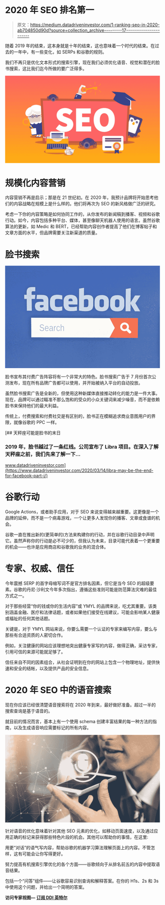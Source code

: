 # 2020 年 SEO 排名第一

> 原文：<https://medium.datadriveninvestor.com/1-ranking-seo-in-2020-ab704850d90d?source=collection_archive---------17----------------------->

随着 2019 年的结束，这本身就是十年的结束，这也意味着一个时代的结束。在过去的一年中，有一些变化，如 SERPs 和谷歌的规则。

我们不再只是优化文本形式的搜索引擎，现在我们必须优化语音、视觉和潜在的脸书搜索，这比我们迄今所做的要广泛得多。

![](img/b35e54d88cdfdaee717807be3a20da54.png)

# **规模化内容营销**

内容营销不再是启示；那是在 21 世纪初。在 2020 年，我预计品牌将开始思考他们的内容战略在规模上是什么样的。他们将再次为 SEO 的新风格做广泛的研究。

考虑一下你的内容策略是如何协同工作的，从你发布的新闻稿到播客、视频和谷歌行动。如今，内容包括多种平台、媒体，甚至像聊天机器人使用的语言。虽然谷歌算法的更新，如 Medic 和 BERT，已经帮助内容创作者提高了他们在博客帖子和文章方面的水平，但品牌需要关注新渠道的质量。

# **脸书搜索**

![](img/60166da83f72d06a82001db639e10c9f.png)

脸书宣布其付费广告阵容将有一个非常大的特色。脸书搜索广告于 7 月份首次公测发布，现在所有品牌广告都可以使用，并开始被纳入平台的自动投放。

虽然脸书搜索广告是全新的，但使用这种新媒体直接推动转化的能力是一件大事。现在，品牌可以通过瞄准不那么饱和的受众的小众关键词来减少噪音，而不是依赖脸书来保持他们的最大利益。

传统上，付费搜索和付费社交是有区别的，脸书正在模糊追求商业意图用户的界限，就像谷歌的 PPC 一样。

[](https://www.datadriveninvestor.com/2020/03/14/libra-may-be-the-end-for-facebook-part-i/) [## 天秤座可能是脸书的末日

### 2019 年，脸书越过了一条红线。公司宣布了 Libra 项目。在深入了解天秤座之前，我们先来了解一下…

www.datadriveninvestor.com](https://www.datadriveninvestor.com/2020/03/14/libra-may-be-the-end-for-facebook-part-i/) 

# **谷歌行动**

Google Actions，或者助手应用，对于 SEO 来说变得越来越重要。这更像是一个品牌的延伸，而不是一个病毒游戏，一个让更多人发现你的播客、文章或食谱的机会。

谷歌一直在推出新的(更简单的)方法来构建你的行动，并在谷歌行动目录中声明它。虽然声称你的行动是必不可少的，但我认为未来，目录可能代表着一个更重要的机会——也许是应用商店和谷歌我的业务的混合体。

# **专家、权威、信任**

今年震撼 SERP 的首字母缩写词不是官方排名因素，但它是当今 SEO 的超级要素。谷歌的丹尼·沙利文今年多次指出，遵循这些准则可能是防范算法灾难的最佳方式之一。

对于那些经营“你的钱或你的生活内容”或 YMYL 的品牌来说，吃尤其重要。该类别涵盖金融、医疗和法律话题，或者如果他们接受在线建议，可能会影响某人健康或福祉的任何其他话题。

关键是，对于 YMYL 网站来说，你要么需要一个认证的专家来编写内容，要么与那些有合适资质的人密切合作。

例如，关注健康的网站应该理想地突出健康专家写的内容，做得正确，采访专家，引用可信的来源可能就足够了。

信任来自不同的因素组合，从社会证明到在你的网站上包含一个物理地址，提供快速和安全的结帐，以及提供产品的安全信息。

# **2020 年 SEO 中的语音搜索**

现在你应该已经很清楚语音搜索将在 2020 年到来，最好做好准备。超过一半的搜索查询是基于语音的。

就目前的情况而言，基本上有一个使用 schema 创建丰富结果的每一种方法的指南，以及生成语音响应需要标记的所有内容。

![](img/0ad1df0b2a3ca10e424832adab8e7354.png)

针对语音的优化意味着针对其他 SEO 元素的优化，如移动页面速度，以及通过应用正确的标记来获得那些特色片段的机会。其他可以帮助你的事情，在这里:

用更“对话”的语气写内容，帮助谷歌的机器学习算法理解页面上的内容。不管怎样，这有可能会让你写得更好。

努力提高有机搜索引擎优化的各个方面——谷歌倾向于从排名前五的内容中提取语音结果。

包括一个“问答”组件——让谷歌容易识别查询和解释答案。在你的 H1s、2s 和 3s 中使用这个问题，并给出一个简明的答案。

**访问专家视图—** [**订阅 DDI 英特尔**](https://datadriveninvestor.com/ddi-intel)